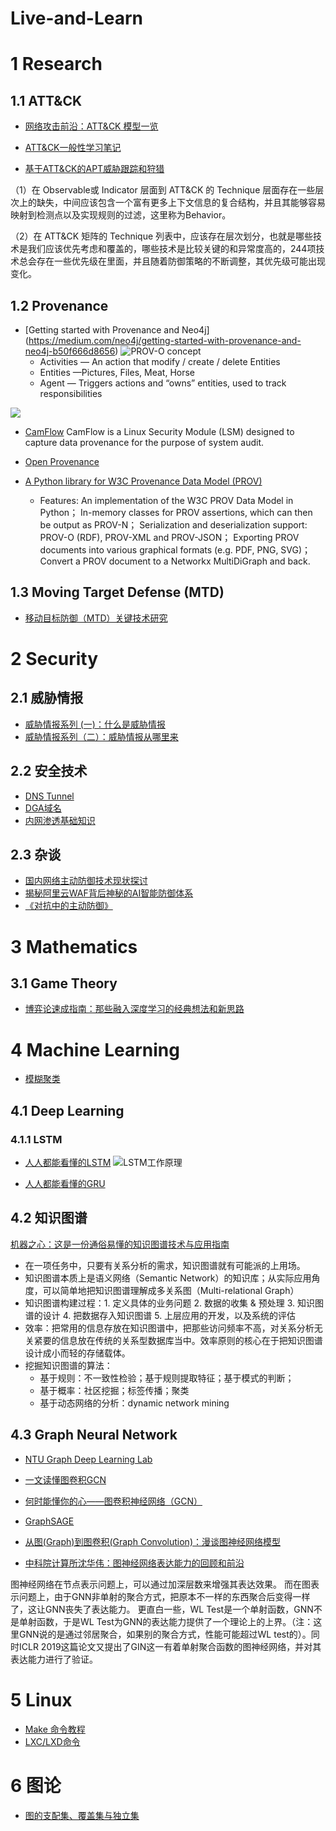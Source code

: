 # Live-and-Learn

# 1 Research

## 1.1 ATT&CK
- [网络攻击前沿：ATT&CK 模型一览](https://zhuanlan.zhihu.com/p/92581688)

- [ATT&CK一般性学习笔记](https://bbs.pediy.com/thread-254825.htm)

- [基于ATT&CK的APT威胁跟踪和狩猎](https://www.secrss.com/articles/13161)

（1）在 Observable或 Indicator 层面到 ATT&CK 的 Technique 层面存在一些层次上的缺失，中间应该包含一个富有更多上下文信息的复合结构，并且其能够容易映射到检测点以及实现规则的过滤，这里称为Behavior。

（2）在 ATT&CK 矩阵的 Technique 列表中，应该存在层次划分，也就是哪些技术是我们应该优先考虑和覆盖的，哪些技术是比较关键的和异常度高的，244项技术总会存在一些优先级在里面，并且随着防御策略的不断调整，其优先级可能出现变化。



## 1.2 Provenance
- [Getting started with Provenance and Neo4j] (https://medium.com/neo4j/getting-started-with-provenance-and-neo4j-b50f666d8656)
![PROV-O concept](https://miro.medium.com/max/1050/1*cgrKoUQX8LkVBeus-PCu1Q.png)
  - Activities — An action that modify / create / delete Entities
  - Entities —Pictures, Files, Meat, Horse
  - Agent — Triggers actions and “owns” entities, used to track responsibilities
  
![](https://miro.medium.com/max/788/1*1KZXJRXeQu7iW8EeXDTdBw.png)


- [CamFlow](http://camflow.org/)
CamFlow is a Linux Security Module (LSM) designed to capture data provenance for the purpose of system audit.

- [Open Provenance](https://openprovenance.org/)

- [A Python library for W3C Provenance Data Model (PROV)](https://prov.readthedocs.io/en/latest/)
  - Features:
An implementation of the W3C PROV Data Model in Python；
In-memory classes for PROV assertions, which can then be output as PROV-N；
Serialization and deserialization support: PROV-O (RDF), PROV-XML and PROV-JSON；
Exporting PROV documents into various graphical formats (e.g. PDF, PNG, SVG)；
Convert a PROV document to a Networkx MultiDiGraph and back.

## 1.3 Moving Target Defense (MTD)
- [移动目标防御（MTD）关键技术研究](http://m.chinaaet.com/article/3000018916)

# 2 Security
## 2.1 威胁情报
- [威胁情报系列 (一)：什么是威胁情报](https://www.secrss.com/articles/16577)
- [威胁情报系列（二）：威胁情报从哪里来](https://mp.weixin.qq.com/s/YlBy-QI98UBJD21L0u9NFg)


## 2.2 安全技术
- [DNS Tunnel](https://www.paloaltonetworks.com/cyberpedia/what-is-dns-tunneling)
- [DGA域名](https://www.secrss.com/articles/14369)
- [内网渗透基础知识](http://mang0.me/archis/7db24e65/)


## 2.3 杂谈
- [国内网络主动防御技术现状探讨](https://www.secrss.com/articles/15495)
- [揭秘阿里云WAF背后神秘的AI智能防御体系](https://developer.aliyun.com/article/723263)
- [《对抗中的主动防御》](https://zhuanlan.zhihu.com/p/129713923)


# 3 Mathematics
## 3.1 Game Theory
- [博弈论速成指南：那些融入深度学习的经典想法和新思路](https://zhuanlan.zhihu.com/p/110773996)



# 4 Machine Learning

- [模糊聚类](https://blog.csdn.net/changyuanchn/article/details/80427893)

## 4.1 Deep Learning

### 4.1.1 LSTM 
- [人人都能看懂的LSTM](https://zhuanlan.zhihu.com/p/32085405)
![LSTM工作原理](https://pic2.zhimg.com/80/v2-556c74f0e025a47fea05dc0f76ea775d_720w.jpg)

- [人人都能看懂的GRU](https://zhuanlan.zhihu.com/p/32481747)

## 4.2 知识图谱
[机器之心：这是一份通俗易懂的知识图谱技术与应用指南](https://www.jiqizhixin.com/articles/2018-06-20-4)
- 在一项任务中，只要有关系分析的需求，知识图谱就有可能派的上用场。
- 知识图谱本质上是语义网络（Semantic Network）的知识库；从实际应用角度，可以简单地把知识图谱理解成多关系图（Multi-relational Graph）
- 知识图谱构建过程：1. 定义具体的业务问题  2. 数据的收集 & 预处理  3. 知识图谱的设计  4. 把数据存入知识图谱  5. 上层应用的开发，以及系统的评估
- 效率：把常用的信息存放在知识图谱中，把那些访问频率不高，对关系分析无关紧要的信息放在传统的关系型数据库当中。效率原则的核心在于把知识图谱设计成小而轻的存储载体。
- 挖掘知识图谱的算法：
  - 基于规则：不一致性检验；基于规则提取特征；基于模式的判断；
  - 基于概率：社区挖掘；标签传播；聚类
  - 基于动态网络的分析：dynamic network mining
  
## 4.3 Graph Neural Network
- [NTU Graph Deep Learning Lab](https://github.com/graphdeeplearning)

- [一文读懂图卷积GCN](https://zhuanlan.zhihu.com/p/89503068)

- [何时能懂你的心——图卷积神经网络（GCN）](https://zhuanlan.zhihu.com/p/71200936)

- [GraphSAGE](https://zhuanlan.zhihu.com/p/74242097)

- [从图(Graph)到图卷积(Graph Convolution)：漫谈图神经网络模型](https://www.cnblogs.com/SivilTaram/p/graph_neural_network_1.html)

- [中科院计算所沈华伟：图神经网络表达能力的回顾和前沿](https://mp.weixin.qq.com/s?__biz=MzA5ODEzMjIyMA==&mid=2247508211&idx=1&sn=d9059b2b80e2d2ac0a3094ca5c897284&chksm=9094a960a7e32076ce4e0f0cd6b99b1aa9d9b4cf049a1695a642b497e0320ef9b7bb0f981e8d&mpshare=1&scene=1&srcid=&sharer_sharetime=1593152170728&sharer_shareid=ca1742c0d2e24f8344d5b319b948d465&key=8c1e0ba910e0936a985ece58961c3915f3a9a6efd4abdbe9d8bde53f5086fc0d5da8d2b2734de73c04b7c9d18644fbd4d98c8fba0f56a178db17f1c0922ddd306d83f11f1f5e6740ab0c16d6601de391&ascene=1&uin=MTI5NjM0ODk2NA%3D%3D&devicetype=Windows+10+x64&version=6209007b&lang=zh_CN&exportkey=AUbb6c4yneRRptukebRrDTA%3D&pass_ticket=%2Fb7GKbJfPjag0NzUZwdk1MqFhl162QnSmgbUc62vxHypVyJ6PTkjWgv8Wukf%2Fi9r)

图神经网络在节点表示问题上，可以通过加深层数来增强其表达效果。
而在图表示问题上，由于GNN非单射的聚合方式，把原本不一样的东西聚合后变得一样了，这让GNN丧失了表达能力。 更直白一些，WL Test是一个单射函数，GNN不是单射函数，于是WL Test为GNN的表达能力提供了一个理论上的上界。（注：这里GNN说的是通过邻居聚合，如果别的聚合方式，性能可能超过WL test的）。同时ICLR 2019这篇论文又提出了GIN这一有着单射聚合函数的图神经网络，并对其表达能力进行了验证。

# 5 Linux
- [Make 命令教程](http://www.ruanyifeng.com/blog/2015/02/make.html)
- [LXC/LXD命令](https://www.machunjie.com/linux/560.html)


# 6 图论
- [图的支配集、覆盖集与独立集](http://kklin.farbox.com/post/ji-suan-ji-li-lun/tu-lun/7-zhi-pei-ji-fu-gai-ji-du-li-ji-yu-pi-pei/1-tu-de-dian-zhi-pei-ji-dian-fu-gai-ji-yu-dian-du-li-ji)

